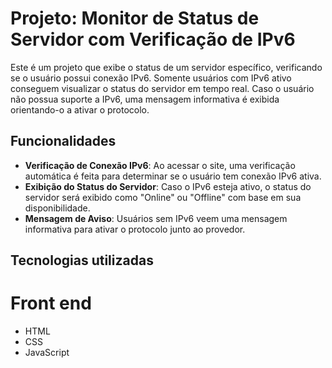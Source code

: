 # Projeto: Monitor de Status de Servidor com Verificação de IPv6

Este é um projeto que exibe o status de um servidor específico, verificando se o usuário possui conexão IPv6. Somente usuários com IPv6 ativo conseguem visualizar o status do servidor em tempo real. Caso o usuário não possua suporte a IPv6, uma mensagem informativa é exibida orientando-o a ativar o protocolo.

## Funcionalidades

- **Verificação de Conexão IPv6**: Ao acessar o site, uma verificação automática é feita para determinar se o usuário tem conexão IPv6 ativa.
- **Exibição do Status do Servidor**: Caso o IPv6 esteja ativo, o status do servidor será exibido como "Online" ou "Offline" com base em sua disponibilidade.
- **Mensagem de Aviso**: Usuários sem IPv6 veem uma mensagem informativa para ativar o protocolo junto ao provedor.

## Tecnologias utilizadas
# Front end
- HTML
- CSS
- JavaScript